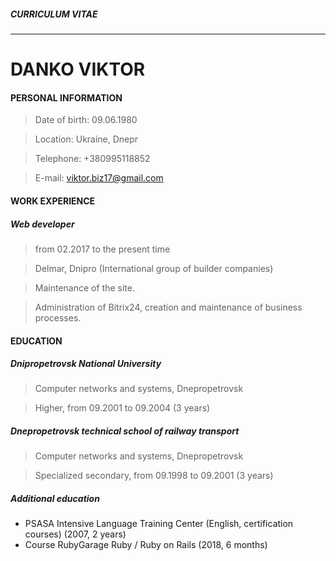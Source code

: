 ##### *CURRICULUM VITAE*
***
# **DANKO VIKTOR**

#### **PERSONAL INFORMATION**
> Date of birth: 09.06.1980

> Location: Ukraine, Dnepr

> Telephone: +380995118852

> E-mail: viktor.biz17@gmail.com


#### **WORK EXPERIENCE**

##### Web developer
> from 02.2017 to the present time

> Delmar, Dnipro (International group of builder companies)

> Maintenance of the site.

> Administration of Bitrix24, creation and maintenance of business processes.

#### **EDUCATION**

##### Dnipropetrovsk National University
> Computer networks and systems, Dnepropetrovsk

> Higher, from 09.2001 to 09.2004 (3 years)

##### Dnepropetrovsk technical school of railway transport
> Computer networks and systems, Dnepropetrovsk

> Specialized secondary, from 09.1998 to 09.2001 (3 years)

##### Additional education
* PSASA Intensive Language Training Center (English, certification courses) (2007, 2 years)
* Course RubyGarage Ruby / Ruby on Rails (2018, 6 months)
